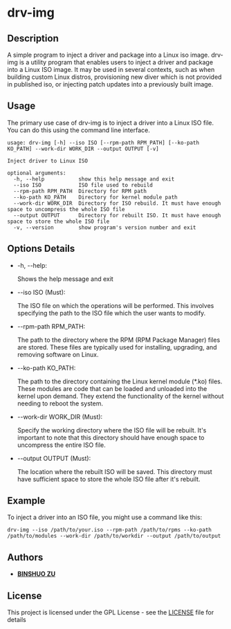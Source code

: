 # drv-img

## Description

A simple program to inject a driver and package into a Linux iso image. drv-img is a utility program that enables users to inject a driver and package into a Linux ISO image. It may be used in several contexts, such as when building custom Linux distros, provisioning new diver which is not provided in published iso, or injecting patch updates into a previously built image.

## Usage

The primary use case of drv-img is to inject a driver into a Linux ISO file. You can do this using the command line interface.


```
usage: drv-img [-h] --iso ISO [--rpm-path RPM_PATH] [--ko-path KO_PATH] --work-dir WORK_DIR --output OUTPUT [-v]

Inject driver to Linux ISO

optional arguments:
  -h, --help           show this help message and exit
  --iso ISO            ISO file used to rebuild
  --rpm-path RPM_PATH  Directory for RPM path
  --ko-path KO_PATH    Directory for kernel module path
  --work-dir WORK_DIR  Directory for ISO rebuild. It must have enough space to uncompress the whole ISO file
  --output OUTPUT      Directory for rebuilt ISO. It must have enough space to store the whole ISO file
  -v, --version        show program's version number and exit
```


## Options Details

- -h, --help:
    
    Shows the help message and exit

- --iso ISO (Must):
    
    The ISO file on which the operations will be performed. This involves specifying the path to the ISO file which the user wants to modify.

- --rpm-path RPM_PATH:
    
    The path to the directory where the RPM (RPM Package Manager) files are stored. These files are typically used for installing, upgrading, and removing software on Linux.

- --ko-path KO_PATH:
    
    The path to the directory containing the Linux kernel module (*.ko) files. These modules are code that can be loaded and unloaded into the kernel upon demand. They extend the functionality of the kernel without needing to reboot the system.

- --work-dir WORK_DIR (Must):
    
    Specify the working directory where the ISO file will be rebuilt. It's important to note that this directory should have enough space to uncompress the entire ISO file.

- --output OUTPUT (Must):
    
    The location where the rebuilt ISO will be saved. This directory must have sufficient space to store the whole ISO file after it's rebuilt.


## Example

To inject a driver into an ISO file, you might use a command like this:


```
drv-img --iso /path/to/your.iso --rpm-path /path/to/rpms --ko-path /path/to/modules --work-dir /path/to/workdir --output /path/to/output
```

## Authors

* [**BINSHUO ZU**](binshuozu@gmail.com)

## License

This project is licensed under the GPL License - see the [LICENSE](LICENSE) file for details
